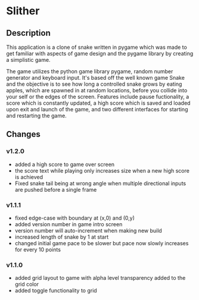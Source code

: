 # Slither

## Description

This application is a clone of snake written in pygame which was made to get familiar with aspects of game design and the pygame library by creating a simplistic game.

The game utilizes the python game library pygame, random number generator and keyboard input. It's based off the well known game Snake and the objective is to see how long a controlled snake grows by eating apples, which are spawned in at random locations, before you collide into your self or the edges of the screen. Features include pause fuctionality, a score which is constantly updated, a high score which is saved and loaded upon exit and launch of the game, and two different interfaces for starting and restarting the game.

## Changes
### v1.2.0
- added a high score to game over screen
- the score text while playing only increases size when a new high score is achieved
- Fixed snake tail being at wrong angle when multiple directional inputs are pushed before a single frame

### v1.1.1
- fixed edge-case with boundary at (x,0) and (0,y)
- added version number in game intro screen
- version number will auto-increment when making new build
- increased length of snake by 1 at start
- changed initial game pace to be slower but pace now slowly increases for every 10 points

### v1.1.0
- added grid layout to game with alpha level transparency added to the grid color
- added toggle functionality to grid
